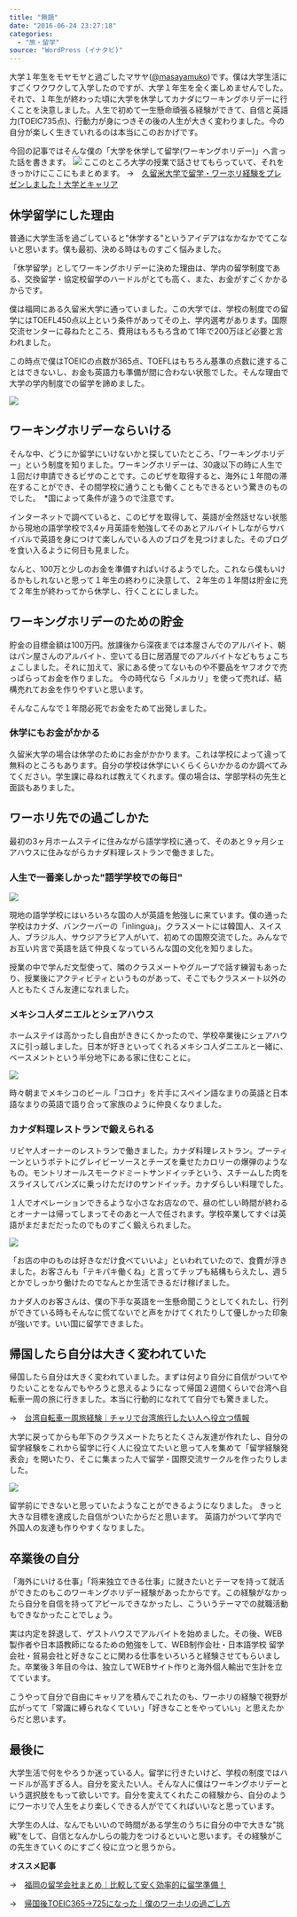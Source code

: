 ```yaml
---
title: "無題"
date: "2016-06-24 23:27:18"
categories:
  - "旅・留学"
source: "WordPress (イナタビ)"
---
```


大学１年生をモヤモヤと過ごしたマサヤ([@masayamuko](https://twitter.com/MasayaMuko))です。僕は大学生活にすごくワクワクして入学したのですが、大学１年生を全く楽しめませんでした。それで、１年生が終わった頃に大学を休学してカナダにワーキングホリデーに行くことを決意しました。人生で初めて一生懸命頑張る経験ができて、自信と英語力(TOEIC735点)、行動力が身につきその後の人生が大きく変わりました。今の自分が楽しく生きていれるのは本当にこのおかげです。

今回の記事ではそんな僕の「大学を休学して留学(ワーキングホリデー)」へ言った話を書きます。
![](https://masayamuko.com/wp/wp-content/uploads/2016/06/スクリーンショット-2016-06-20-13.09.53.png)
ここのところ大学の授業で話させてもらっていて、それをきっかけにここにもまとめます。
→　[久留米大学で留学・ワーホリ経験をプレゼンしました！大学とキャリア](https://masayamuko.com/kurume-ryugaku/)

## 休学留学にした理由

普通に大学生活を過ごしていると"休学する"というアイデアはなかなかでてこないと思います。僕も最初、決める時はものすごく悩みました。

「休学留学」としてワーキングホリデーに決めた理由は、学内の留学制度である、交換留学・協定校留学のハードルがとても高く、また、お金がすごくかかるからです。

僕は福岡にある久留米大学に通っていました。この大学では、学校の制度での留学にはTOEFL450点以上という条件があってその上、学内選考があります。国際交流センターに尋ねたところ、費用はもろもろ含めて1年で200万ほど必要と言われました。

この時点で僕はTOEICの点数が365点、TOEFLはもちろん基準の点数に達することはできないし、お金も英語力も準備が間に合わない状態でした。そんな理由で大学の学内制度での留学を諦めました。

![](https://masayamuko.com/wp/wp-content/uploads/2016/06/1469901_771042446260872_4329839477896231828_n.jpg)

## ワーキングホリデーならいける

そんな中、どうにか留学にいけないかと探していたところ、「ワーキングホリデー」という制度を知りました。ワーキングホリデーは、30歳以下の時に人生で１回だけ申請できるビザのことです。このビザを取得すると、海外に１年間の滞在することができ、その間学校に通うことも働くこともできるという驚きのものでした。　*国によって条件が違うので注意です。

インターネットで調べていると、このビザを取得して、英語が全然話せない状態から現地の語学学校で3,4ヶ月英語を勉強してそのあとアルバイトしながらサバイバルで英語を身につけて楽しんでいる人のブログを見つけました。そのブログを食い入るように何日も見ました。

なんと、100万と少しのお金を準備すればいけるようでした。これなら僕もいけるかもしれないと思って１年生の終わりに決意して、２年生の１年間は貯金に充て２年生が終わってから休学し、行くことにしました。

## ワーキングホリデーのための貯金

貯金の目標金額は100万円。放課後から深夜までは本屋さんでのアルバイト、朝はパン屋さんのアルバイト、空いてる日に居酒屋でのアルバイトなどもちょこちょこしました。それに加えて、家にある使ってないものや不要品をヤフオクで売っぱらってお金を作りました。
今の時代なら「メルカリ」を使って売れば、結構売れてお金を作りやすいと思います。

そんなこんなで１年間必死でお金をためて出発しました。

### 休学にもお金がかかる
久留米大学の場合は休学のためにお金がかかります。これは学校によって違って無料のところもあります。自分の学校は休学にいくらくらいかかるのか調べてみてください。学生課に尋ねれば教えてくれます。僕の場合は、学部学科の先生と面談もありました。

## ワーホリ先での過ごしかた

最初の3ヶ月ホームステイに住みながら語学学校に通って、そのあと９ヶ月シェアハウスに住みながらカナダ料理レストランで働きました。

### 人生で一番楽しかった"語学学校での毎日"

![](https://masayamuko.com/wp/wp-content/uploads/2016/06/10338851_771045169593933_4731191965905591500_n.jpg)

現地の語学学校にはいろいろな国の人が英語を勉強しに来ています。僕の通った学校はカナダ、バンクーバーの「inlingua」。クラスメートには韓国人、スイス人、ブラジル人、サウジアラビア人がいて、初めての国際交流でした。みんなでお互い片言で英語を話て仲良くなっていろんな国の文化を知りました。

授業の中で学んだ文型使って、隣のクラスメートやグループで話す練習もあったり、授業後にアクティビティというものがあって、そこでもクラスメート以外の人ともたくさん友達になれました。

### メキシコ人ダニエルとシェアハウス

ホームステイは高かったし自由がききにくかったので、学校卒業後にシェアハウスに引っ越しました。日本が好きといってくれるメキシコ人ダニエルと一緒に、ベースメントという半分地下にある家に住むことに。

![](https://masayamuko.com/wp/wp-content/uploads/2016/06/242316_213987915299664_7961709_o.jpg)

時々朝までメキシコのビール「コロナ」を片手にスペイン語なまりの英語と日本語なまりの英語で語り合って家族のように仲良くなりました。

### カナダ料理レストランで鍛えられる

リビヤ人オーナーのレストランで働きました。カナダ料理レストラン。プーティーンというポテトにグレイビーソースとチーズを乗せたカロリーの爆弾のようなもの。モントリオールスモークドミートサンドイッチという、スチームした肉をスライスしてバンズに乗っけただけのサンドイッチ。カナダらしい料理でした。

１人でオペレーションできるような小さなお店なので、昼の忙しい時間が終わるとオーナーは帰ってしまってそのあと一人で任されます。学校卒業してすぐは英語がまだまだだったのでものすごく鍛えられました。

![](https://masayamuko.com/wp/wp-content/uploads/2016/06/406298_311441132221008_1155843401_n.jpg)

「お店の中のものは好きなだけ食べていいよ」といわれていたので、食費が浮きました。お客さんも「テキパキ働くね」と言ってチップも結構もらえたし、週５とかでしっかり働けたのでなんとか生活できるだけ稼げました。

カナダ人のお客さんは、僕の下手な英語を一生懸命聞こうとしてくれたし、行列ができている時もそんなに慌てないでと声をかけてくれたりして優しかった印象が強いです。いい国に留学できました。

## 帰国したら自分は大きく変われていた

帰国したら自分は大きく変われていました。まずは何より自分に自信がついてやりたいことをなんでもやろうと思えるようになって帰国２週間くらいで台湾へ自転車一周の旅に行きました。本当に行動的になれてて自分でも驚きました。

→　[台湾自転車一周旅経験｜チャリで台湾旅行したい人へ役立つ情報](https://masayamuko.com/round-taiwan/)

大学に戻ってからも年下のクラスメートたちとたくさん友達が作れたし、自分の留学経験をこれから留学に行く人に役立てたいと思って人を集めて「留学経験発表会」を開いたり、そこに集まった人で留学・国際交流サークルを作ったりしました。

![](https://masayamuko.com/wp/wp-content/uploads/2016/06/rock.jpg)

留学前にできないと思っていたようなことができるようになりました。
きっと大きな目標を達成した自信がついたからだと思います。
英語力がついて学内で外国人の友達も作りやすくなりました。

## 卒業後の自分

「海外にいける仕事」「将来独立できる仕事」に就きたいとテーマを持って就活ができたのもこのワーキングホリデー経験があったからです。この経験がなかったら自分を自信を持ってアピールできなかったし、こういうテーマでの就職活動もできなかったことでしょう。

実は内定を辞退して、ゲストハウスでアルバイトを始めました。その後、WEB製作者や日本語教師になるための勉強をして、WEB制作会社・日本語学校
留学会社・貿易会社と好きなことに関わる仕事をいろいろと経験させてもらいました。卒業後３年目の今は、独立してWEBサイト作りと海外個人輸出で生計を立てています。

こうやって自分で自由にキャリアを積んでこれたのも、ワーホリの経験で視野が広がってて「常識に縛られなくていい」「好きなことをやっていい」と思えたからだと思います。

## 最後に

大学生活で何をやろうか迷っている人。留学に行きたいけど、学校の制度ではハードルが高すぎる人。自分を変えたい人。そんな人に僕はワーキングホリデーという選択肢をもって欲しいです。自分を変えてくれたこの経験から、自分のようにワーホリで人生をより楽しくできる人がでてくればいいなと思っています。

大学生の人は、なんでもいいので時間がある学生のうちに自分の中で大きな"挑戦"をして、自信となんかしらの能力をつけるといいと思います。その経験がこの先生きていくのにすごく役に立つと思うから。

**オススメ記事**

→　[福岡の留学会社まとめ｜比較して安く効率的に留学準備！](https://masayamuko.com/fukuoka-ryugaku/)

→　[帰国後TOEIC365→725になった｜僕のワーホリの過ごし方](https://masayamuko.com/toeic-workingholiday/)